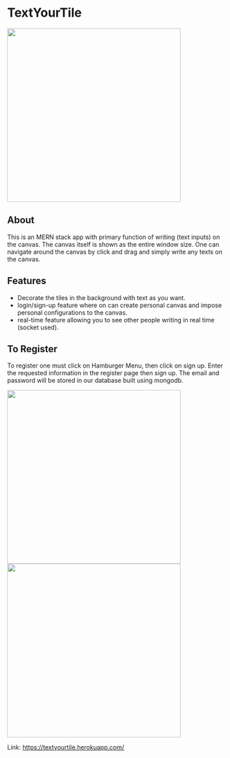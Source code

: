# TextYourTile

  <img src="https://i.imgur.com/3NUr5pg.png" width=400 height=400>


## About

This is an MERN stack app with primary function of writing (text inputs) on the canvas. The canvas itself is shown as the entire window size. One can navigate around the canvas by click and drag and simply write any texts on the canvas. 

## Features
  - Decorate the tiles in the background with text as you want.
  - login/sign-up feature where on can create personal canvas and impose personal configurations to the canvas. 
  - real-time feature allowing you to see other people writing in real time (socket used).

## To Register
To register one must click on Hamburger Menu, then click on sign up. Enter the requested information in the register page then sign up. The email and password will be stored in our database built using mongodb.

<img src="https://i.imgur.com/pTS9ZKQ.png" width=400 height=400>
<img src="https://i.imgur.com/WaXZlkt.png" width=400 height=400>





Link: https://textyourtile.herokuapp.com/

